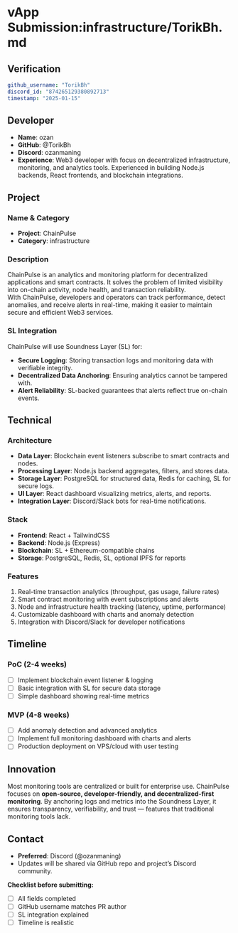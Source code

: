
# vApp Submission:infrastructure/TorikBh.md
## Verification
```yaml
github_username: "TorikBh"
discord_id: "874265129380892713"
timestamp: "2025-01-15"
```

## Developer
- **Name**: ozan
- **GitHub**: @TorikBh
- **Discord**: ozanmaning
- **Experience**: Web3 developer with focus on decentralized infrastructure, monitoring, and analytics tools. Experienced in building Node.js backends, React frontends, and blockchain integrations.

## Project

### Name & Category
- **Project**: ChainPulse
- **Category**: infrastructure

### Description
ChainPulse is an analytics and monitoring platform for decentralized applications and smart contracts. It solves the problem of limited visibility into on-chain activity, node health, and transaction reliability.  
With ChainPulse, developers and operators can track performance, detect anomalies, and receive alerts in real-time, making it easier to maintain secure and efficient Web3 services.

### SL Integration
ChainPulse will use Soundness Layer (SL) for:  
- **Secure Logging**: Storing transaction logs and monitoring data with verifiable integrity.  
- **Decentralized Data Anchoring**: Ensuring analytics cannot be tampered with.  
- **Alert Reliability**: SL-backed guarantees that alerts reflect true on-chain events.

## Technical

### Architecture
- **Data Layer**: Blockchain event listeners subscribe to smart contracts and nodes.  
- **Processing Layer**: Node.js backend aggregates, filters, and stores data.  
- **Storage Layer**: PostgreSQL for structured data, Redis for caching, SL for secure logs.  
- **UI Layer**: React dashboard visualizing metrics, alerts, and reports.  
- **Integration Layer**: Discord/Slack bots for real-time notifications.

### Stack
- **Frontend**: React + TailwindCSS  
- **Backend**: Node.js (Express)  
- **Blockchain**: SL + Ethereum-compatible chains  
- **Storage**: PostgreSQL, Redis, SL, optional IPFS for reports  

### Features
1. Real-time transaction analytics (throughput, gas usage, failure rates)  
2. Smart contract monitoring with event subscriptions and alerts  
3. Node and infrastructure health tracking (latency, uptime, performance)  
4. Customizable dashboard with charts and anomaly detection  
5. Integration with Discord/Slack for developer notifications  

## Timeline

### PoC (2-4 weeks)
- [ ] Implement blockchain event listener & logging  
- [ ] Basic integration with SL for secure data storage  
- [ ] Simple dashboard showing real-time metrics  

### MVP (4-8 weeks)
- [ ] Add anomaly detection and advanced analytics  
- [ ] Implement full monitoring dashboard with charts and alerts  
- [ ] Production deployment on VPS/cloud with user testing  

## Innovation
Most monitoring tools are centralized or built for enterprise use. ChainPulse focuses on **open-source, developer-friendly, and decentralized-first monitoring**. By anchoring logs and metrics into the Soundness Layer, it ensures transparency, verifiability, and trust — features that traditional monitoring tools lack.

## Contact
- **Preferred**: Discord (@ozanmaning)  
- Updates will be shared via GitHub repo and project’s Discord community.



**Checklist before submitting:**
- [ ] All fields completed
- [ ] GitHub username matches PR author  
- [ ] SL integration explained
- [ ] Timeline is realistic
